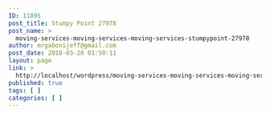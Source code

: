 ```yaml
---
ID: 11895
post_title: Stumpy Point 27978
post_name: >
  moving-services-moving-services-moving-services-stumpypoint-27978
author: mrgabonijeff@gmail.com
post_date: 2018-03-28 01:50:11
layout: page
link: >
  http://localhost/wordpress/moving-services-moving-services-moving-services-stumpypoint-27978/
published: true
tags: [ ]
categories: [ ]
---
```

